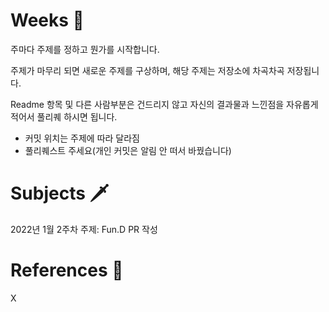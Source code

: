 # Weeks 🤔
주마다 주제를 정하고 뭔가를 시작합니다. 

주제가 마무리 되면 새로운 주제를 구상하며, 해당 주제는 저장소에 차곡차곡 저장됩니다.

Readme 항목 및 다른 사람부분은 건드리지 않고 자신의 결과물과 느낀점을 자유롭게 적어서 풀리퀘 하시면 됩니다.  
- 커밋 위치는 주제에 따라 달라짐  
- 풀리퀘스트 주세요(개인 커밋은 알림 안 떠서 바꿨습니다)



# Subjects 🗡️
2022년 1월 2주차 주제: Fun.D PR 작성



# References 🔖
X
